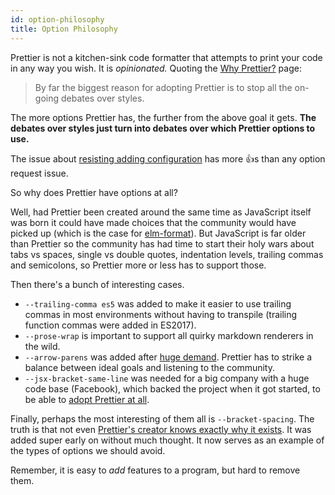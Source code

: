 ```yaml
---
id: option-philosophy
title: Option Philosophy
---
```


Prettier is not a kitchen-sink code formatter that attempts to print your code in any way you wish. It is _opinionated._ Quoting the [Why Prettier?](why-prettier.md) page:

> By far the biggest reason for adopting Prettier is to stop all the on-going debates over styles.

The more options Prettier has, the further from the above goal it gets. **The debates over styles just turn into debates over which Prettier options to use.**

The issue about [resisting adding configuration](https://github.com/prettier/prettier/issues/40) has more 👍s than any option request issue.

So why does Prettier have options at all?

Well, had Prettier been created around the same time as JavaScript itself was born it could have made choices that the community would have picked up (which is the case for [elm-format](https://github.com/avh4/elm-format/)). But JavaScript is far older than Prettier so the community has had time to start their holy wars about tabs vs spaces, single vs double quotes, indentation levels, trailing commas and semicolons, so Prettier more or less has to support those.

Then there's a bunch of interesting cases.

* `--trailing-comma es5` was added to make it easier to use trailing commas in most environments without having to transpile (trailing function commas were added in ES2017).
* `--prose-wrap` is important to support all quirky markdown renderers in the wild.
* `--arrow-parens` was added after [huge demand](https://github.com/prettier/prettier/issues/812). Prettier has to strike a balance between ideal goals and listening to the community.
* `--jsx-bracket-same-line` was needed for a big company with a huge code base (Facebook), which backed the project when it got started, to be able to [adopt Prettier at all](https://github.com/prettier/prettier/pull/661#issuecomment-295770645).

Finally, perhaps the most interesting of them all is `--bracket-spacing`.
The truth is that not even [Prettier's creator knows exactly why it exists](https://github.com/prettier/prettier/issues/715#issuecomment-281096495). It was added super early on without much thought. It now serves as an example of the types of options we should avoid.

Remember, it is easy to _add_ features to a program, but hard to remove them.
